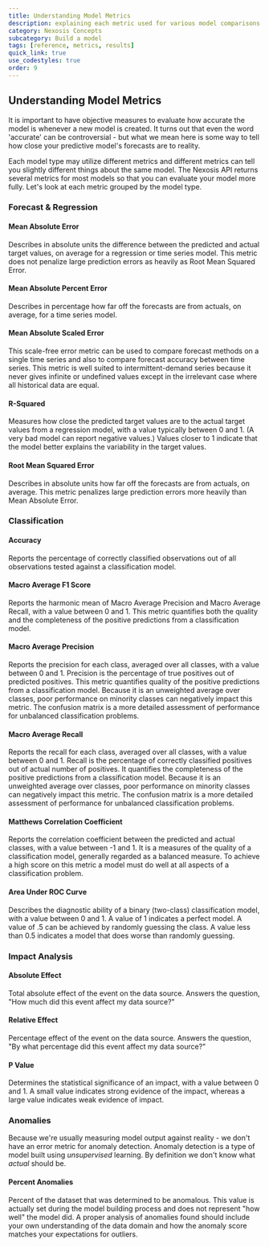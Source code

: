 ```yaml
---
title: Understanding Model Metrics
description: explaining each metric used for various model comparisons
category: Nexosis Concepts
subcategory: Build a model
tags: [reference, metrics, results]
quick_link: true
use_codestyles: true
order: 9
---
```


## Understanding Model Metrics
It is important to have objective measures to evaluate how accurate the model is whenever a new model is created. It turns out that even the word 'accurate' can be controversial - but what we mean here is some way to tell how close your predictive model's forecasts are to reality.

Each model type may utilize different metrics and different metrics can tell you slightly different things about the same model. The Nexosis API returns several metrics for most models so that you can evaluate your model more fully. Let's look at each metric grouped by the model type.

### <a name="regressionmetrics"></a> Forecast & Regression

#### <a name="mae"></a>Mean Absolute Error
Describes in absolute units the difference between the predicted and actual target values, on average for a regression or time series model. This metric does not penalize large prediction errors as heavily as Root Mean Squared Error.

#### <a name="mape"></a>Mean Absolute Percent Error
Describes in percentage how far off the forecasts are from actuals, on average, for a time series model.

#### <a name="mase"></a>Mean Absolute Scaled Error
This scale-free error metric can be used to compare forecast methods on a single time series and also to compare forecast accuracy between time series. This metric is well suited to intermittent-demand series because it never gives infinite or undefined values except in the irrelevant case where all historical data are equal.

#### <a name="rsquared"></a>R-Squared
Measures how close the predicted target values are to the actual target values from a regression model, with a value typically between 0 and 1. (A very bad model can report negative values.) Values closer to 1 indicate that the model better explains the variability in the target values.

#### <a name="rmse"></a>Root Mean Squared Error
Describes in absolute units how far off the forecasts are from actuals, on average. This metric penalizes large prediction errors more heavily than Mean Absolute Error.

### <a name="classifiermetrics"></a> Classification

#### <a name="accuracy"></a>Accuracy
Reports the percentage of correctly classified observations out of all observations tested against a classification model.

#### <a name="maf1"></a>Macro Average F1 Score
Reports the harmonic mean of Macro Average Precision and Macro Average Recall, with a value between 0 and 1. This metric quantifies both the quality and the completeness of the positive predictions from a classification model.

#### <a name="map"></a>Macro Average Precision
Reports the precision for each class, averaged over all classes, with a value between 0 and 1. Precision is the percentage of true positives out of predicted positives. This metric quantifies quality of the positive predictions from a classification model. Because it is an unweighted average over classes, poor performance on minority classes can negatively impact this metric. The confusion matrix is a more detailed assessment of performance for unbalanced classification problems.

#### <a name="mar"></a>Macro Average Recall
Reports the recall for each class, averaged over all classes, with a value between 0 and 1. Recall is the percentage of correctly classified positives out of actual number of positives. It quantifies the completeness of the positive predictions from a classification model. Because it is an unweighted average over classes, poor performance on minority classes can negatively impact this metric. The confusion matrix is a more detailed assessment of performance for unbalanced classification problems.

#### <a name="mcc"></a>Matthews Correlation Coefficient
Reports the correlation coefficient between the predicted and actual classes, with a value between -1 and 1. It is a measures of the quality of a classification model, generally regarded as a balanced measure. To achieve a high score on this metric a model must do well at all aspects of a classification problem.

#### <a name="rocauc"></a>Area Under ROC Curve
Describes the diagnostic ability of a binary (two-class) classification model, with a value between 0 and 1. A value of 1 indicates a perfect model. A value of .5 can be achieved by randomly guessing the class. A value less than 0.5 indicates a model that does worse than randomly guessing.

### <a name="impactmetrics"></a> Impact Analysis
 
#### <a name="abseff"></a>Absolute Effect
Total absolute effect of the event on the data source. Answers the question, "How much did this event affect my data source?"

#### <a name="releff"></a>Relative Effect
Percentage effect of the event on the data source. Answers the question, "By what percentage did this event affect my data source?"

#### <a name="pvalue"></a> P Value
Determines the statistical significance of an impact, with a value between 0 and 1. A small value indicates strong evidence of the impact, whereas a large value indicates weak evidence of impact.

### <a name="anomalymetrics"></a> Anomalies
Because we're usually measuring model output against reality - we don't have an error metric for anomaly detection. Anomaly detection is a type of model built using *unsupervised* learning. By definition we don't know what *actual* should be. 

#### <a name="pa"></a>Percent Anomalies
Percent of the dataset that was determined to be anomalous.  This value is actually set during the model building process and does not represent "how well" the model did. A proper analysis of anomalies found should include your own understanding of the data domain and how the anomaly score matches your expectations for outliers.